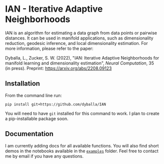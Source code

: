 # IAN - Iterative Adaptive Neighborhoods

IAN is an algorithm for estimating a data graph from data points or pairwise distances. It can be used in manifold applications, such as dimensionality reduction, geodesic inference, and local dimensionality estimation. For more information, please refer to the paper:

Dyballa, L., Zucker, S. W. (2022), "IAN: Iterative Adaptive Neighborhoods for manifold learning and dimensionality estimation", _Neural Computation_, 35 (in press). Preprint: https://arxiv.org/abs/2208.09123

## Installation

From the command line run:

```
pip install git+https://github.com/dyballa/IAN
```

You will need to have `git` installed for this command to work. I plan to create a pip-installable package soon.

## Documentation

I am currently adding docs for all available functions. You will also find short demos in the notebooks available in the [`examples`](/examples) folder. Feel free to contact me by email if you have any questions.